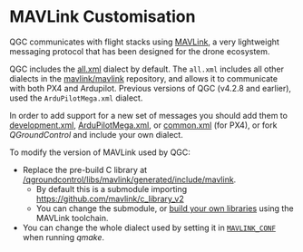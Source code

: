 # MAVLink Customisation

QGC communicates with flight stacks using [MAVLink](https://mavlink.io/en/), a very lightweight messaging protocol that has been designed for the drone ecosystem.

QGC includes the [all.xml](https://mavlink.io/en/messages/all.html) dialect by default. The `all.xml` includes all other dialects in the [mavlink/mavlink](https://github.com/mavlink/mavlink/tree/master/message_definitions/v1.0) repository, and allows it to communicate with both PX4 and Ardupilot.
Previous versions of QGC (v4.2.8 and earlier), used the `ArduPilotMega.xml` dialect.

In order to add support for a new set of messages you should add them to [development.xml](https://mavlink.io/en/messages/development.html), [ArduPilotMega.xml](https://mavlink.io/en/messages/ardupilotmega.html), or [common.xml](https://mavlink.io/en/messages/common.html) (for PX4), or fork _QGroundControl_ and include your own dialect.

To modify the version of MAVLink used by QGC:

- Replace the pre-build C library at [/qgroundcontrol/libs/mavlink/generated/include/mavlink](https://github.com/mavlink/qgroundcontrol/tree/master/libs/mavlink/generated/include/mavlink).
  - By default this is a submodule importing https://github.com/mavlink/c_library_v2
  - You can change the submodule, or [build your own libraries](https://mavlink.io/en/getting_started/generate_libraries.html) using the MAVLink toolchain.
- You can change the whole dialect used by setting it in [`MAVLINK_CONF`](https://github.com/mavlink/qgroundcontrol/blob/master/QGCExternalLibs.pri#L52) when running _qmake_.
